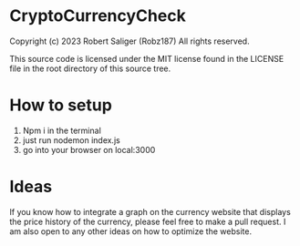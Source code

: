 # CryptoCurrencyCheck
Copyright (c) 2023 Robert Saliger (Robz187)
All rights reserved.

This source code is licensed under the MIT license found in the LICENSE file in the root directory of this source tree.

# How to setup 

1. Npm i in the terminal
2. just run nodemon index.js 
3. go into your browser on local:3000

# Ideas 


If you know how to integrate a graph on the currency website that displays the price history of the currency, please feel free to make a pull request. I am also open to any other ideas on how to optimize the website.

